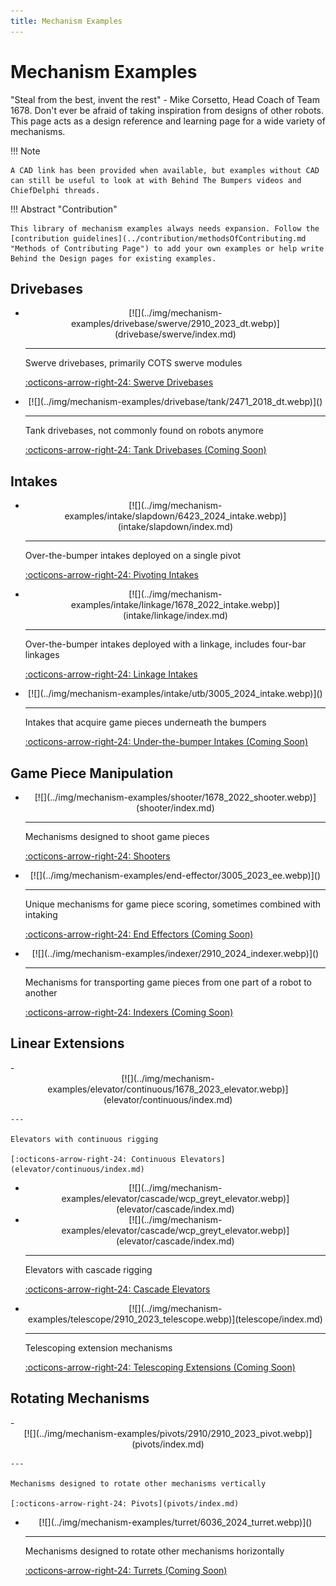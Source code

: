 ```yaml
---
title: Mechanism Examples
---
```


# Mechanism Examples

"Steal from the best, invent the rest" - Mike Corsetto, Head Coach of Team 1678. Don't ever be afraid of taking inspiration from designs of other robots. This page acts as a design reference and learning page for a wide variety of mechanisms.

!!! Note

    A CAD link has been provided when available, but examples without CAD can still be useful to look at with Behind The Bumpers videos and ChiefDelphi threads.

!!! Abstract "Contribution"

    This library of mechanism examples always needs expansion. Follow the [contribution guidelines](../contribution/methodsOfContributing.md "Methods of Contributing Page") to add your own examples or help write Behind the Design pages for existing examples.


## Drivebases
<div class="grid cards" markdown>

-   <center>[![](../img/mechanism-examples/drivebase/swerve/2910_2023_dt.webp)](drivebase/swerve/index.md)</center>

    ---

    Swerve drivebases, primarily COTS swerve modules
    
    [:octicons-arrow-right-24: Swerve Drivebases](drivebase/swerve/index.md)

-   <center>[![](../img/mechanism-examples/drivebase/tank/2471_2018_dt.webp)]()</center>

    ---

    Tank drivebases, not commonly found on robots anymore
    
    [:octicons-arrow-right-24: Tank Drivebases (Coming Soon)](drivebase/tank/index.md)

</div>

## Intakes
<div class="grid cards" markdown>

-   <center>[![](../img/mechanism-examples/intake/slapdown/6423_2024_intake.webp)](intake/slapdown/index.md)</center>

    ---

    Over-the-bumper intakes deployed on a single pivot
    
    [:octicons-arrow-right-24: Pivoting Intakes](intake/slapdown/index.md)

-   <center>[![](../img/mechanism-examples/intake/linkage/1678_2022_intake.webp)](intake/linkage/index.md)</center>

    ---

    Over-the-bumper intakes deployed with a linkage, includes four-bar linkages
    
    [:octicons-arrow-right-24: Linkage Intakes](intake/linkage/index.md)

-   <center>[![](../img/mechanism-examples/intake/utb/3005_2024_intake.webp)]()</center>

    ---

    Intakes that acquire game pieces underneath the bumpers
    
    [:octicons-arrow-right-24: Under-the-bumper Intakes (Coming Soon)](intake/utb/index.md)

</div>

## Game Piece Manipulation
<div class="grid cards" markdown>

-   <center>[![](../img/mechanism-examples/shooter/1678_2022_shooter.webp)](shooter/index.md)</center>

    ---

    Mechanisms designed to shoot game pieces
    
    [:octicons-arrow-right-24: Shooters](shooter/index.md)

-   <center>[![](../img/mechanism-examples/end-effector/3005_2023_ee.webp)]()</center>

    ---

    Unique mechanisms for game piece scoring, sometimes combined with intaking
    
    [:octicons-arrow-right-24: End Effectors (Coming Soon)](end-effector/index.md)
    
-   <center>[![](../img/mechanism-examples/indexer/2910_2024_indexer.webp)]()</center>

    ---

    Mechanisms for transporting game pieces from one part of a robot to another
    
    [:octicons-arrow-right-24: Indexers (Coming Soon)](indexer/index.md)
</div>



## Linear Extensions
<div class="grid cards" markdown>
-   <center>[![](../img/mechanism-examples/elevator/continuous/1678_2023_elevator.webp)](elevator/continuous/index.md)</center>

    ---

    Elevators with continuous rigging
    
    [:octicons-arrow-right-24: Continuous Elevators](elevator/continuous/index.md)


-   <center>[![](../img/mechanism-examples/elevator/cascade/wcp_greyt_elevator.webp)](elevator/cascade/index.md)</center>
-   <center>[![](../img/mechanism-examples/elevator/cascade/wcp_greyt_elevator.webp)](elevator/cascade/index.md)</center>

    ---

    Elevators with cascade rigging
    
    [:octicons-arrow-right-24: Cascade Elevators](elevator/cascade/index.md)

-   <center>[![](../img/mechanism-examples/telescope/2910_2023_telescope.webp)](telescope/index.md)</center>

    ---

    Telescoping extension mechanisms
    
    [:octicons-arrow-right-24: Telescoping Extensions (Coming Soon)]()
    
</div>

## Rotating Mechanisms
<div class="grid cards" markdown>
-   <center>[![](../img/mechanism-examples/pivots/2910/2910_2023_pivot.webp)](pivots/index.md)</center>

    ---

    Mechanisms designed to rotate other mechanisms vertically
    
    [:octicons-arrow-right-24: Pivots](pivots/index.md)

-   <center>[![](../img/mechanism-examples/turret/6036_2024_turret.webp)]()</center>

    ---

    Mechanisms designed to rotate other mechanisms horizontally
    
    [:octicons-arrow-right-24: Turrets (Coming Soon)](turret/index.md)

</div>


<br>
